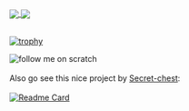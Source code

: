 

<!--
**superscratch444tre/superscratch444tre** is a ✨ _special_ ✨ repository because its `README.md` (this file) appears on your GitHub profile.

Here are some ideas to get you started:

- 🔭 I’m currently working on ...
- 🌱 I’m currently learning ...
- 👯 I’m looking to collaborate on ...
- 🤔 I’m looking for help with ...
- 💬 Ask me about ...
- 📫 How to reach me: ...
- 😄 Pronouns: ...
- ⚡ Fun fact: ...
[![Readme Card](https://github-readme-stats.vercel.app/api/pin/?username=anuraghazra&repo=github-readme-stats)](https://github.com/anuraghazra/github-readme-stats)




[![Superscratch444tre's GitHub stats](https://github-readme-stats.vercel.app/api?username=superscratch444tre&show_icons=true&theme=vision-friendly-dark)](https://github.com/anuraghazra/github-readme-stats)                                [![Top Langs](https://github-readme-stats.vercel.app/api/top-langs/?username=superscratch444tre&theme=vision-friendly-dark)](https://github.com/anuraghazra/github-readme-stats)



-->


<a href="https://github.com/anuraghazra/github-readme-stats">
  <img align="center" src="https://github-readme-stats.vercel.app/api?username=superscratch444tre&show_icons=true&theme=dark" />
</a>
<a href="https://github.com/anuraghazra/convoychat">
  <img align="center" src="https://github-readme-stats.vercel.app/api/top-langs/?username=superscratch444tre&theme=dark" />
</a>
<br><br>

[![trophy](https://github-profile-trophy.vercel.app/?username=superscratch444tre&theme=onedark)](https://github.com/ryo-ma/github-profile-trophy)

![follow me on scratch](https://img.shields.io/badge/follow%20me-on%20Scratch-orange?logo=scratch&logoColor=orange&style=flat&url=https%3A%2F%2Fscratch.mit.edu%2Fusers%2Fsuperscratch444tre%2F)
<br><br>
Also go see this nice project by <a href="https://github.com/Secret-chest">Secret-chest</a>:<br><br>
[![Readme Card](https://github-readme-stats.vercel.app/api/pin/?username=Secret-chest&repo=scratch2python&show_owner=true&theme=dark)](https://github.com/Secret-chest/scratch2python)
